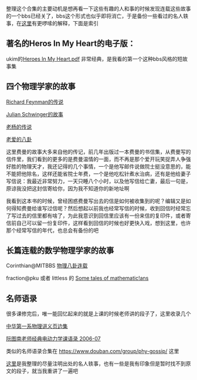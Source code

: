 整理这个合集的主要动机是想再看一下这些有趣的人和事的时候发现连载这些故事的一个bbs已经关了，bbs这个形式也似乎即将消亡，于是备份一些看过的名人轶事，在[这里](https://github.com/chengchengcode/shulibaguaji/blob/master/note.md)有更啰嗦的解释，下面是索引


著名的Heros In My Heart的电子版：
---------

ukim的[Heroes In My Heart.pdf](https://github.com/chengchengcode/shulibagua/blob/master/heroes%20in%20my%20heart.pdf) 非常经典，是我看的第一个这种bbs风格的短故事集

四个物理学家的故事
------

[Richard Feynman的传说](https://github.com/chengchengcode/shulibaguaji/blob/master/Richard%20Feynman%E7%9A%84%E4%BC%A0%E8%AF%B4.md)

[Julian Schwinger的故事](https://github.com/chengchengcode/shulibagua/blob/master/Julian%20Schwinger%E7%9A%84%E6%95%85%E4%BA%8B.md)

[老杨的传说](https://github.com/chengchengcode/shulibagua/blob/master/%E8%80%81%E6%9D%A8%E7%9A%84%E4%BC%A0%E8%AF%B4.md)

[老爱的八卦](https://github.com/chengchengcode/shulibagua/blob/master/%E8%80%81%E7%88%B1%E7%9A%84%E5%85%AB%E5%8D%A6.md)

这里费曼的故事大多来自他的传记，前几年出版过一本费曼的书信集，从费曼写的信件里，我们看到的更多的是费曼温情的一面，而不再是那个爱开玩笑捉弄人争强好胜的物理天才，我还记得的几个事情，一个是他写邮件说做院士挺没意思的，能不能把他除名，这样还能省院士年费，一个是他吃松针煮水治病，还有是他给妻子写信说：我最近非常努力，一天只睡八个小时，以及他写信给亡妻，最后一句是，原谅我没把这封信寄给你，因为我不知道你的新地址啊

我看到这本书的时候，曾经困惑费曼写出去的信是如何被收集到的呢？编辑又是如何得知费曼给谁写过信呢？然后想起以前我也经常写信的时候，收到回信时经常忘了写过去的信里都有啥了，为此我意识到回信里应该有一份来信的复印件，或者寄信前自己可以留一份复印件，这样看到回信的时候也好更快入戏，想到这里，也许那个经常写信的年代，也总会有备份的吧

长篇连载的数学物理学家的故事
-------

Corinthian@MITBBS [物理八卦连载](https://github.com/chengchengcode/shulibaguaji/blob/master/%E7%89%A9%E7%90%86%E5%85%AB%E5%8D%A6%E8%BF%9E%E8%BD%BD.md)

fraction@pku 或者 littless 的 [Some tales of mathematic!ans](https://github.com/chengchengcode/shulibaguaji/blob/master/some%20tales%20of%20mathematic!ans.md)

名师语录
--------

很多课修完后，唯一能回忆起来的就是上课的时候老师讲的段子了，这里收录几个

[中华第一系物理讲义页边集](https://github.com/chengchengcode/shulibagua/blob/master/%E4%B8%AD%E5%8D%8E%E7%AC%AC%E4%B8%80%E7%B3%BB%E7%89%A9%E7%90%86%E8%AE%B2%E4%B9%89%E9%A1%B5%E8%BE%B9%E9%9B%86.md)

[阮图南老师经典电动力学课语录 2006-07](https://github.com/chengchengcode/shulibaguaji/blob/master/%E9%98%AE%E5%9B%BE%E5%8D%97%E8%80%81%E5%B8%88%E7%BB%8F%E5%85%B8%E7%94%B5%E5%8A%A8%E5%8A%9B%E5%AD%A6%E8%AF%BE%E8%AF%AD%E5%BD%95%202006-07.md)


类似的名师语录合集在 https://www.douban.com/group/phy-gossip/ 这里

[这里](https://github.com/chengchengcode/shulibagua/blob/master/%E6%9C%9D%E8%8A%B1%E5%A4%95%E6%8B%BE.md)是我整理的尽量注明出处的名人轶事，也有一些是我有印象但是暂时找不到原文的段子，就当我重讲了一遍吧

